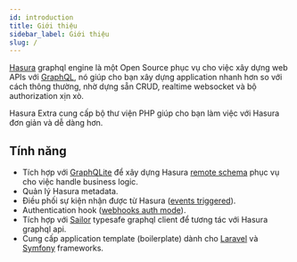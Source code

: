 ```yaml
---
id: introduction
title: Giới thiệu
sidebar_label: Giới thiệu
slug: /
---
```


[Hasura](https://hasura.io) graphql engine là một Open Source phục vụ cho việc xây dựng web APIs với [GraphQL](https://graphql.org/),
nó giúp cho bạn xây dựng application nhanh hơn so với cách thông thường, nhờ dựng sẵn CRUD, realtime websocket và bộ authorization xịn xò.

Hasura Extra cung cấp bộ thư viện PHP giúp cho bạn làm việc với Hasura đơn giản và dễ dàng hơn.

## Tính năng

+ Tích hợp với [GraphQLite](https://graphqlite.thecodingmachine.io/) để xây dựng Hasura [remote schema](https://hasura.io/docs/latest/graphql/core/remote-schemas/index.html) phục vụ cho việc handle business logic.
+ Quản lý Hasura metadata.
+ Điều phối sự kiện nhận được từ Hasura ([events triggered](https://hasura.io/docs/latest/graphql/core/event-triggers/index.html)).
+ Authentication hook ([webhooks auth mode](https://hasura.io/docs/latest/graphql/core/auth/authentication/webhook.html)).
+ Tích hợp với [Sailor](https://github.com/spawnia/sailor) typesafe graphql client để tương tác với Hasura graphql api.
+ Cung cấp application template (boilerplate) dành cho [Laravel](https://laravel.com) và [Symfony](https://symfony.com) frameworks.

